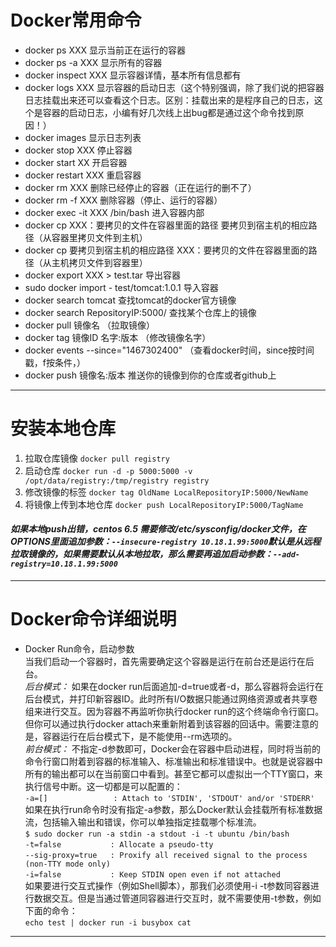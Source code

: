 # Docker常用命令   
- docker ps XXX 显示当前正在运行的容器
- docker ps -a XXX 显示所有的容器
- docker inspect XXX 显示容器详情，基本所有信息都有
- docker logs XXX 显示容器的启动日志（这个特别强调，除了我们说的把容器日志挂载出来还可以查看这个日志。区别：挂载出来的是程序自己的日志，这个是容器的启动日志，小编有好几次线上出bug都是通过这个命令找到原因！）
- docker images 显示日志列表
- docker stop XXX 停止容器
- docker start XX 开启容器
- docker restart XXX 重启容器
- docker rm XXX 删除已经停止的容器（正在运行的删不了）
- docker rm -f XXX 删除容器（停止、运行的容器）
- docker exec -it XXX /bin/bash 进入容器内部
- docker cp XXX：要拷贝的文件在容器里面的路径 要拷贝到宿主机的相应路径（从容器里拷贝文件到主机）
- docker cp 要拷贝到宿主机的相应路径 XXX：要拷贝的文件在容器里面的路径（从主机拷贝文件到容器里）
- docker export XXX > test.tar 导出容器
- sudo docker import - test/tomcat:1.0.1 导入容器
- docker search tomcat 查找tomcat的docker官方镜像
- docker search RepositoryIP:5000/ 查找某个仓库上的镜像
- docker pull 镜像名 （拉取镜像）
- docker tag 镜像ID 名字:版本 （修改镜像名字）
- docker events --since="1467302400" （查看docker时间，since按时间戳，f按条件，）
- docker push 镜像名:版本 推送你的镜像到你的仓库或者github上
---

# 安装本地仓库     
1. 拉取仓库镜像
`docker pull registry`
2. 启动仓库
`docker run -d -p 5000:5000 -v /opt/data/registry:/tmp/registry registry`
3. 修改镜像的标签
`docker tag OldName LocalRepositoryIP:5000/NewName`
4. 将镜像上传到本地仓库
`docker push LocalRepositoryIP:5000/TagName`     
   
#### *如果本地push出错，centos 6.5 需要修改/etc/sysconfig/docker文件，在OPTIONS里面追加参数：`--insecure-registry 10.18.1.99:5000`默认是从远程拉取镜像的，如果需要默认从本地拉取，那么需要再追加启动参数：`--add-registry=10.18.1.99:5000`* </br>
---

# Docker命令详细说明      
- Docker Run命令，启动参数</br>
当我们启动一个容器时，首先需要确定这个容器是运行在前台还是运行在后台。</br>
*后台模式：* 如果在docker run后面追加-d=true或者-d，那么容器将会运行在后台模式，并打印新容器ID。此时所有I/O数据只能通过网络资源或者共享卷组来进行交互。因为容器不再监听你执行docker run的这个终端命令行窗口。但你可以通过执行docker attach来重新附着到该容器的回话中。需要注意的是，容器运行在后台模式下，是不能使用--rm选项的。</br>
*前台模式：* 不指定-d参数即可，Docker会在容器中启动进程，同时将当前的命令行窗口附着到容器的标准输入、标准输出和标准错误中。也就是说容器中所有的输出都可以在当前窗口中看到。甚至它都可以虚拟出一个TTY窗口，来执行信号中断。这一切都是可以配置的：</br>
`-a=[]          　	: Attach to 'STDIN', 'STDOUT' and/or 'STDERR'`</br>
如果在执行run命令时没有指定-a参数，那么Docker默认会挂载所有标准数据流，包括输入输出和错误，你可以单独指定挂载哪个标准流。</br>
`$ sudo docker run -a stdin -a stdout -i -t ubuntu /bin/bash`</br>
`-t=false			: Allocate a pseudo-tty` </br>
`--sig-proxy=true	: Proxify all received signal to the process (non-TTY mode only)`</br>
`-i=false			: Keep STDIN open even if not attached`</br>
如果要进行交互式操作（例如Shell脚本），那我们必须使用-i -t参数同容器进行数据交互。但是当通过管道同容器进行交互时，就不需要使用-t参数，例如下面的命令：</br>
`echo test | docker run -i busybox cat`</br>
---


